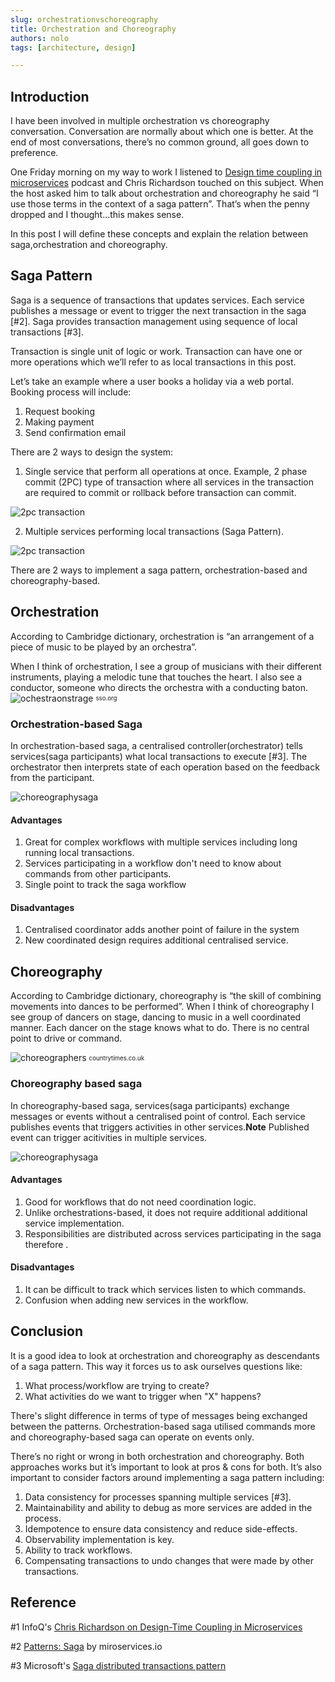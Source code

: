 ```yaml
---
slug: orchestrationvschoreography
title: Orchestration and Choreography
authors: nolo
tags: [architecture, design]

---
```


## Introduction

I have been involved in multiple orchestration vs choreography conversation. Conversation are normally about which one is better. At the end of most conversations, there’s no common ground, all goes down to preference. 

One Friday morning on my way to work I listened to [Design time coupling in microservices](https://www.infoq.com/podcasts/design-time-coupling-microservices/) podcast and Chris Richardson touched on this subject. When the host asked him to talk about orchestration and choreography he said “I use those terms in the context of a saga pattern”.
That’s when the penny dropped and I thought...this makes sense.

In this post I will define these concepts and explain the relation between saga,orchestration and choreography. 
<!--truncate-->

## Saga Pattern

Saga is a sequence of transactions that updates services. Each service publishes a message or event to trigger the next transaction in the saga [#2].
Saga provides transaction management using sequence of local transactions [#3].
 
Transaction is single unit of logic or work. Transaction can have one or more operations which we’ll refer to as local transactions in this post.

Let’s take an example where a user books a holiday via a web portal. Booking process will include:
1. Request booking
2. Making payment 
3. Send confirmation email

There are 2 ways to design the system:
1. Single service that perform all operations at once. Example, 2 phase commit (2PC) type of transaction where all services in the transaction are required to commit or rollback before transaction can commit.

![2pc transaction](/img/blog/transaction-2pc.png)

2. Multiple services performing local transactions (Saga Pattern).

![2pc transaction](/img/blog/transaction-saga.png)

There are 2 ways to implement a saga pattern, orchestration-based and choreography-based. 

## Orchestration
According to Cambridge dictionary, orchestration is “an arrangement of a piece of music to be played by an orchestra”.

When I think of orchestration, I see a group of musicians with their different instruments, playing a melodic tune that touches the heart. I also see a conductor, someone who directs the orchestra with a conducting baton.
![ochestraonstrage](/img/blog/orchestra.jpg)
<sub><sup>sso.org</sup></sub>

### Orchestration-based Saga
In orchestration-based saga, a centralised controller(orchestrator) tells services(saga participants) what local transactions to execute [#3]. The orchestrator then interprets state of each operation based on the feedback from the participant.

![choreographysaga](/img/blog/orchestration-design.png)

#### Advantages
1. Great for complex workflows with multiple services including long running local transactions.
2. Services participating in a workflow don't need to know about commands from other participants.
3. Single point to track the saga workflow

#### Disadvantages
1. Centralised coordinator adds another point of failure in the system
2. New coordinated design requires additional centralised service.  

## Choreography
According to Cambridge dictionary, choreography is “the skill of combining movements into dances to be performed”.
When I think of choreography I see group of dancers on stage, dancing to music in a well coordinated manner. Each dancer on the stage knows what to do. There is no central point to drive or command.


![choreographers](/img/blog/choreographers.jpg)
<sub><sup>countrytimes.co.uk</sup></sub>

### Choreography based saga
In choreography-based saga, services(saga participants) exchange messages or events without a centralised point of control. Each service publishes events that triggers activities in other services.**Note** Published event can trigger acitivities in multiple services.

![choreographysaga](/img/blog/choreography-design.png)

#### Advantages
1. Good for workflows that do not need  coordination logic.
2. Unlike orchestrations-based, it does not require additional additional service implementation.
3. Responsibilities are distributed across services participating in the saga therefore .

#### Disadvantages
1. It can be difficult to track which services listen to which commands.
2. Confusion when adding new services in the workflow.


## Conclusion

It is a good idea to look at orchestration and choreography as descendants of a saga pattern. This way it forces us to ask ourselves questions like:
1. What process/workflow are trying to create?
2. What activities do we want to trigger when "X" happens?

There's slight difference in terms of type of messages being exchanged between the patterns.
Orchestration-based saga utilised commands more and choreography-based saga can operate on events only. 

There’s no right or wrong in both orchestration and choreography. Both approaches works but it’s important to look at pros & cons for both. It’s also important to consider factors around implementing a saga pattern including:
1. Data consistency for processes spanning multiple services [#3].
2. Maintainability and ability to debug as more services are added in the process.
3. Idempotence to ensure data consistency and reduce side-effects.
4. Observability implementation is key.
5. Ability to track workflows.
6. Compensating transactions to undo changes that were made by other transactions.

## Reference
#1 InfoQ's [Chris Richardson on Design-Time Coupling in Microservices](https://www.infoq.com/podcasts/design-time-coupling-microservices/)

#2  [Patterns: Saga](https://microservices.io/patterns/data/saga.html) by miroservices.io

#3 Microsoft's [Saga distributed transactions pattern](https://docs.microsoft.com/en-us/azure/architecture/reference-architectures/saga/saga)

